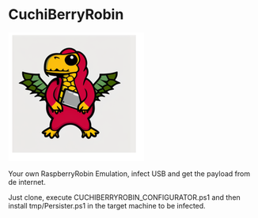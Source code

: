 # CuchiBerryRobin

![Screenshot](2023-03-10_17-18.png)

Your own RaspberryRobin Emulation, infect USB and get the payload from de internet.

Just clone, execute CUCHIBERRYROBIN_CONFIGURATOR.ps1 and then install tmp/Persister.ps1 in the target machine to be infected.


